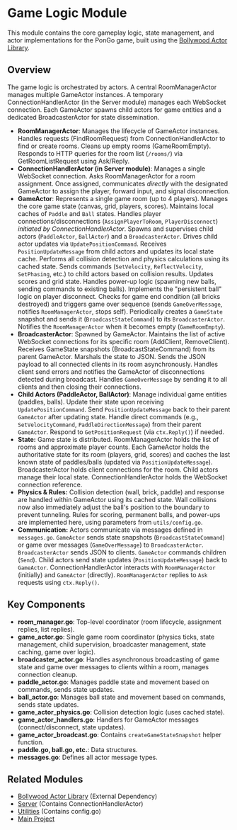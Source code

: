 
# Game Logic Module

This module contains the core gameplay logic, state management, and actor implementations for the PonGo game, built using the [Bollywood Actor Library](https://github.com/lguibr/bollywood).

## Overview

The game logic is orchestrated by actors. A central RoomManagerActor manages multiple GameActor instances. A temporary ConnectionHandlerActor (in the Server module) manages each WebSocket connection. Each GameActor spawns child actors for game entities and a dedicated BroadcasterActor for state dissemination.

-   **RoomManagerActor**: Manages the lifecycle of GameActor instances. Handles requests (FindRoomRequest) from ConnectionHandlerActor to find or create rooms. Cleans up empty rooms (GameRoomEmpty). Responds to HTTP queries for the room list (`/rooms/`) via GetRoomListRequest using Ask/Reply.
-   **ConnectionHandlerActor (in Server module)**: Manages a single WebSocket connection. Asks RoomManagerActor for a room assignment. Once assigned, communicates *directly* with the designated GameActor to assign the player, forward input, and signal disconnection.
-   **GameActor**: Represents a single game room (up to 4 players). Manages the core game state (canvas, grid, players, scores). Maintains local caches of `Paddle` and `Ball` states. Handles player connections/disconnections (`AssignPlayerToRoom`, `PlayerDisconnect`) *initiated by ConnectionHandlerActor*. Spawns and supervises child actors (`PaddleActor`, `BallActor`) and a `BroadcasterActor`. Drives child actor updates via `UpdatePositionCommand`. Receives `PositionUpdateMessage` from child actors and updates its local state cache. Performs all collision detection and physics calculations using its cached state. Sends commands (`SetVelocity`, `ReflectVelocity`, `SetPhasing`, etc.) to child actors based on collision results. Updates scores and grid state. Handles power-up logic (spawning new balls, sending commands to existing balls). Implements the "persistent ball" logic on player disconnect. Checks for game end condition (all bricks destroyed) and triggers game over sequence (sends `GameOverMessage`, notifies `RoomManagerActor`, stops self). Periodically creates a `GameState` snapshot and sends it (`BroadcastStateCommand`) to its `BroadcasterActor`. Notifies the `RoomManagerActor` when it becomes empty (`GameRoomEmpty`).
-   **BroadcasterActor**: Spawned by GameActor. Maintains the list of active WebSocket connections for its specific room (AddClient, RemoveClient). Receives GameState snapshots (BroadcastStateCommand) from its parent GameActor. Marshals the state to JSON. Sends the JSON payload to all connected clients in its room asynchronously. Handles client send errors and notifies the GameActor of disconnections detected during broadcast. Handles `GameOverMessage` by sending it to all clients and then closing their connections.
-   **Child Actors (PaddleActor, BallActor)**: Manage individual game entities (paddles, balls). Update their state upon receiving `UpdatePositionCommand`. Send `PositionUpdateMessage` back to their parent `GameActor` after updating state. Handle direct commands (e.g., `SetVelocityCommand`, `PaddleDirectionMessage`) from their parent `GameActor`. Respond to `GetPositionRequest` (via `ctx.Reply()`) if needed.
-   **State:** Game state is distributed. RoomManagerActor holds the list of rooms and approximate player counts. Each GameActor holds the authoritative state for its room (players, grid, scores) and caches the last known state of paddles/balls (updated via `PositionUpdateMessage`). BroadcasterActor holds client connections for the room. Child actors manage their local state. ConnectionHandlerActor holds the WebSocket connection reference.
-   **Physics & Rules:** Collision detection (wall, brick, paddle) and response are handled within GameActor using its cached state. Wall collisions now also immediately adjust the ball's position to the boundary to prevent tunneling. Rules for scoring, permanent balls, and power-ups are implemented here, using parameters from `utils/config.go`.
-   **Communication:** Actors communicate via messages defined in `messages.go`. `GameActor` sends state snapshots (`BroadcastStateCommand`) or game over messages (`GameOverMessage`) to `BroadcasterActor`. `BroadcasterActor` sends JSON to clients. `GameActor` commands children (`Send`). Child actors send state updates (`PositionUpdateMessage`) back to `GameActor`. ConnectionHandlerActor interacts with `RoomManagerActor` (initially) and `GameActor` (directly). `RoomManagerActor` replies to `Ask` requests using `ctx.Reply()`.

## Key Components

*   **room_manager.go**: Top-level coordinator (room lifecycle, assignment replies, list replies).
*   **game_actor.go**: Single game room coordinator (physics ticks, state management, child supervision, broadcaster management, state caching, game over logic).
*   **broadcaster_actor.go**: Handles asynchronous broadcasting of game state and game over messages to clients within a room, manages connection cleanup.
*   **paddle_actor.go**: Manages paddle state and movement based on commands, sends state updates.
*   **ball_actor.go**: Manages ball state and movement based on commands, sends state updates.
*   **game_actor_physics.go**: Collision detection logic (uses cached state).
*   **game_actor_handlers.go**: Handlers for GameActor messages (connect/disconnect, state updates).
*   **game_actor_broadcast.go**: Contains `createGameStateSnapshot` helper function.
*   **paddle.go, ball.go, etc.**: Data structures.
*   **messages.go**: Defines all actor message types.

## Related Modules

*   [Bollywood Actor Library](https://github.com/lguibr/bollywood) (External Dependency)
*   [Server](../server/README.md) (Contains ConnectionHandlerActor)
*   [Utilities](../utils/README.md) (Contains config.go)
*   [Main Project](../README.md)